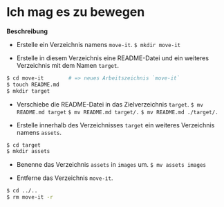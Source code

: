 # Ich mag es zu bewegen

**Beschreibung**
* Erstelle ein Verzeichnis namens `move-it`.
`$ mkdir move-it`

* Erstelle in diesem Verzeichnis eine README-Datei und ein weiteres Verzeichnis mit dem Namen `target`.
```bash
$ cd move-it        # => neues Arbeitszeichnis `move-it`
$ touch README.md
$ mkdir target
```

* Verschiebe die README-Datei in das Zielverzeichnis `target`.
`$ mv README.md target`
`$ mv README.md target/.`
`$ mv README.md ./target/.`

* Erstelle innerhalb des Verzeichnisses `target` ein weiteres Verzeichnis namens `assets`.
```bash
$ cd target
$ mkdir assets
```


* Benenne das Verzeichnis `assets` in `images` um.
`$ mv assets images`

* Entferne das Verzeichnis `move-it`.
```bash
$ cd ../..
$ rm move-it -r
```

